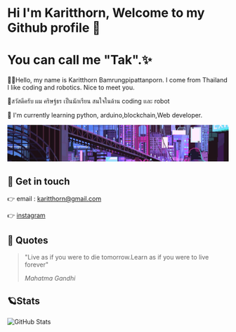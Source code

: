 # Hi I'm Karitthorn, Welcome to my Github profile 👋
# You can call me "Tak".✨

🙋‍♂️Hello, my name is Karitthorn Bamrungpipattanporn. I come from Thailand
I like coding and robotics. Nice to meet you.

🙋‍สวัสดีครับ ผม คริษฐ์ธร เป็นนักเรียน สนใจในด้าน coding เเละ robot



🌱 I'm currently learning python, arduino,blockchain,Web developer.

![night](https://raw.githubusercontent.com/karitthorn/karitthorn/main/68747470733a2f2f75706c6f61642e77696b696d656469612e6f72672f77696b6970656469612f636f6d6d6f6e732f622f62332f53616e6672616e2d6e696768742e6a7067.jpg)

## 🌟 Get in touch

👉 email : karitthorn@gmail.com

👉 [instagram](https://www.instagram.com/karitthorn/)

## 🌝 Quotes
>"Live as if you were to die tomorrow.Learn as if you were to live forever"
>
>*Mahatma Gandhi*
## 🪐Stats
![GitHub Stats](https://github-readme-stats.vercel.app/api?username=karitthorn&theme=radical)



